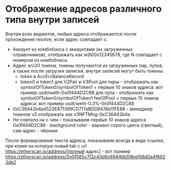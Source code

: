# Отображение адресов различного типа внутри записей

Внутри всех виджетов, любые адреса отображаются после прохождения resolve, если адрес совпадает с:

- Аккаунт из комбобокса с аккаунтами (из загруженных справочников), отображать как w(N)0x12345678, где N совпадает с
  номером из комбобокса.
- Адрес erc20 токена, токены получаются из загруженных пар, пулов, а также после загрузки записей, внутри записей могут
  быть токены:
    - token в AccErcBalanceRecord
    - token0 и token1 для V2Pair и V3Pool
      для пары - отображать как symbolOfToken0/symbolOfToken1 + первые 10 знаков адреса: вот пример usdt/weth-0x0f444D2C88
      для пула - отображать как symbolOfToken0/symbolOfToken1 feeOfPool + первые 10 знаков адреса: вот пример
      usdt/weth-0.3%-0x0f444D2C88
- 0xC36442b4a4522E871399CD717aBDD847Ab11FE88 - менеджер токенов v3 отображать как v3NFTMng-0xC36442b4a
- Не совпало ни с чем - показываем первые 10 знаков адреса 0x0f444D2C88 - background color - вариант серого цвета (светлый), сам адрес - чёрным

После формирования текста адреса, показываем всегда в виде ссылки, при клике на которую новый tab с
url https://etherscan.io/address/[полный адрес] - вот
пример https://etherscan.io/address/0x0f585c7f2c43d6c69446b59bef68d0a4f6623de2
